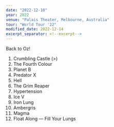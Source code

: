 ```yaml
---
date: "2022-12-10"
year: 2022
venue: "Palais Theater, Melbourne, Australia"
tour: "World Tour '22"
modified_date: 2022-12-14
excerpt_separator: <!--excerpt-->
---
```


Back to Oz!
<!--excerpt-->

1.  Crumbling Castle
    (>) <!-- todo use https://jekyllrb.com/docs/includes/#passing-parameters-to-includes for footnotes & segues -->
2.  The Fourth Colour
3.  Planet B
4.  Predator X
5.  Hell
6.  The Grim Reaper
7.  Hypertension
8.  Ice V
9.  Iron Lung
10. Ambergris
11. Magma
12. Float Along — Fill Your Lungs
